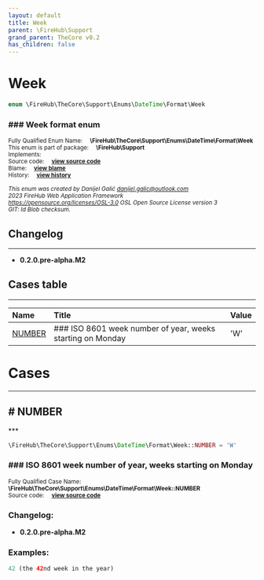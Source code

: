 ```yaml
---
layout: default
title: Week
parent: \FireHub\Support
grand_parent: TheCore v0.2
has_children: false
---
```


<link rel="stylesheet" type="text/css" href="/css/style.css" />

# Week

```php
enum \FireHub\TheCore\Support\Enums\DateTime\Format\Week
```

### ### Week format enum

<sub>Fully Qualified Enum Name:  **\FireHub\TheCore\Support\Enums\DateTime\Format\Week**</sub><br>
<sub>This enum is part of package:  **\FireHub\Support**</sub><br>
<sub>Implements:  **[](/thecore/v0.2)**</sub><br>
<sub>Source code:  **[view source code](https://github.com/The-FireHub-Project/TheCore/blob/v1.0/src/support/enums/datetime/format/firehub.Week.php#L23)**</sub><br>
<sub>Blame:  **[view blame](https://github.com/The-FireHub-Project/TheCore/blame/v1.0/src/support/enums/datetime/format/firehub.Week.php)**</sub><br>
<sub>History:  **[view history](https://github.com/The-FireHub-Project/TheCore/commits/v1.0/src/support/enums/datetime/format/firehub.Week.php)**</sub><br>

<sub>_This enum was created by Danijel Galić <danijel.galic@outlook.com>_</sub><br>
<sub>_2023 FireHub Web Application Framework_</sub><br>
<sub>_<https://opensource.org/licenses/OSL-3.0> OSL Open Source License version 3_</sub><br>
<sub>_GIT: $Id$ Blob checksum._</sub><br>

## Changelog
***

* **0.2.0.pre-alpha.M2** 


## Cases table
***

| Name  | Title | Value |
| :---  | :---  | :---  |
|<a href="#number">NUMBER</a>|### ISO 8601 week number of year, weeks starting on Monday|&#039;W&#039;|


# Cases
***


<h2><a name="number"># NUMBER</a></h2>
***

```php
\FireHub\TheCore\Support\Enums\DateTime\Format\Week::NUMBER = 'W'
```

### ### ISO 8601 week number of year, weeks starting on Monday

<sub>Fully Qualified Case Name:  **\FireHub\TheCore\Support\Enums\DateTime\Format\Week::NUMBER**</sub><br>
<sub>Source code:  **[view source code](https://github.com/The-FireHub-Project/TheCore/blob/v1.0/src/support/enums/datetime/format/firehub.Week.php#L34)**</sub><br>

### Changelog:

* **0.2.0.pre-alpha.M2** 

### Examples:

```php
42 (the 42nd week in the year)
```



